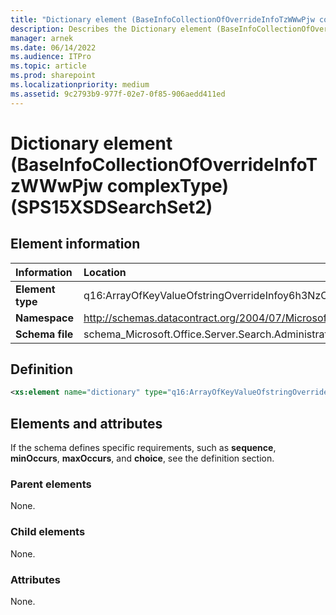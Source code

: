 ```yaml
---
title: "Dictionary element (BaseInfoCollectionOfOverrideInfoTzWWwPjw complexType) (SPS15XSDSearchSet2)"
description: Describes the Dictionary element (BaseInfoCollectionOfOverrideInfoTzWWwPjw complexType) (SPS15XSDSearchSet2) and provides the element information, a definition, and the elements and attributes.
manager: arnek
ms.date: 06/14/2022
ms.audience: ITPro
ms.topic: article
ms.prod: sharepoint
ms.localizationpriority: medium
ms.assetid: 9c2793b9-977f-02e7-0f85-906aedd411ed
---
```


# Dictionary element (BaseInfoCollectionOfOverrideInfoTzWWwPjw complexType) (SPS15XSDSearchSet2)

## Element information

|Information|Location|
|:-----|:-----|
|**Element type** |q16:ArrayOfKeyValueOfstringOverrideInfoy6h3NzC8 |
|**Namespace** |http://schemas.datacontract.org/2004/07/Microsoft.Office.Server.Search.Administration |
|**Schema file** |schema_Microsoft.Office.Server.Search.Administration.xsd |
   
## Definition

```XML
<xs:element name="dictionary" type="q16:ArrayOfKeyValueOfstringOverrideInfoy6h3NzC8" minOccurs="0"></xs:element>

```

## Elements and attributes

If the schema defines specific requirements, such as **sequence**, **minOccurs**, **maxOccurs**, and **choice**, see the definition section. 
  
### Parent elements

None.
  
### Child elements

None.
  
### Attributes

None.
  

